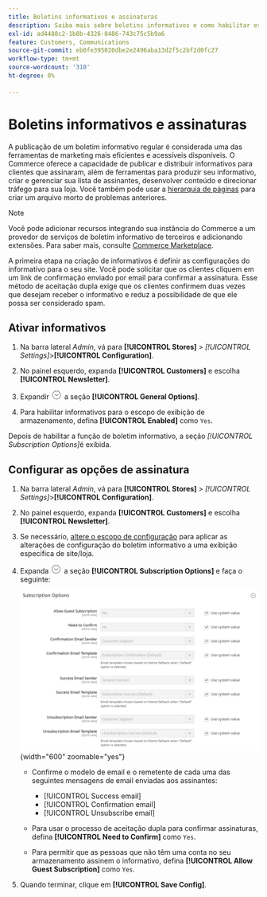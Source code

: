 ```yaml
---
title: Boletins informativos e assinaturas
description: Saiba mais sobre boletins informativos e como habilitar esse recurso como uma ferramenta promocional de baixo custo.
exl-id: ad4488c2-1b8b-4326-8486-743c75c5b9a6
feature: Customers, Communications
source-git-commit: eb0fe395020dbe2e2496aba13d2f5c2bf2d0fc27
workflow-type: tm+mt
source-wordcount: '310'
ht-degree: 0%

---
```


# Boletins informativos e assinaturas

A publicação de um boletim informativo regular é considerada uma das ferramentas de marketing mais eficientes e acessíveis disponíveis. O Commerce oferece a capacidade de publicar e distribuir informativos para clientes que assinaram, além de ferramentas para produzir seu informativo, criar e gerenciar sua lista de assinantes, desenvolver conteúdo e direcionar tráfego para sua loja. Você também pode usar a [hierarquia de páginas](../content-design/page-hierarchy.md) para criar um arquivo morto de problemas anteriores.

>[!NOTE]
>
>Você pode adicionar recursos integrando sua instância do Commerce a um provedor de serviços de boletim informativo de terceiros e adicionando extensões. Para saber mais, consulte [Commerce Marketplace](../getting-started/commerce-marketplace.md).

A primeira etapa na criação de informativos é definir as configurações do informativo para o seu site. Você pode solicitar que os clientes cliquem em um link de confirmação enviado por email para confirmar a assinatura. Esse método de aceitação dupla exige que os clientes confirmem duas vezes que desejam receber o informativo e reduz a possibilidade de que ele possa ser considerado spam.

## Ativar informativos

1. Na barra lateral _Admin_, vá para **[!UICONTROL Stores]** > _[!UICONTROL Settings]_>**[!UICONTROL Configuration]**.

1. No painel esquerdo, expanda **[!UICONTROL Customers]** e escolha **[!UICONTROL Newsletter]**.

1. Expandir ![Seletor de expansão](../assets/icon-display-expand.png) a seção **[!UICONTROL General Options]**.

1. Para habilitar informativos para o escopo de exibição de armazenamento, defina **[!UICONTROL Enabled]** como `Yes`.

Depois de habilitar a função de boletim informativo, a seção _[!UICONTROL Subscription Options]_&#x200B;é exibida.

## Configurar as opções de assinatura

1. Na barra lateral _Admin_, vá para **[!UICONTROL Stores]** > _[!UICONTROL Settings]_>**[!UICONTROL Configuration]**.

1. No painel esquerdo, expanda **[!UICONTROL Customers]** e escolha **[!UICONTROL Newsletter]**.

1. Se necessário, [altere o escopo de configuração](../getting-started/websites-stores-views.md#scope-settings) para aplicar as alterações de configuração do boletim informativo a uma exibição específica de site/loja.

1. Expanda ![Seletor de expansão](../assets/icon-display-expand.png) a seção **[!UICONTROL Subscription Options]** e faça o seguinte:

   ![Configuração de clientes - assinaturas de boletim informativo](../configuration-reference/customers/assets/newsletter-subscription-options.png){width="600" zoomable="yes"}

   - Confirme o modelo de email e o remetente de cada uma das seguintes mensagens de email enviadas aos assinantes:

      - [!UICONTROL Success email]
      - [!UICONTROL Confirmation email]
      - [!UICONTROL Unsubscribe email]

   - Para usar o processo de aceitação dupla para confirmar assinaturas, defina **[!UICONTROL Need to Confirm]** como `Yes`.

   - Para permitir que as pessoas que não têm uma conta no seu armazenamento assinem o informativo, defina **[!UICONTROL Allow Guest Subscription]** como `Yes`.

1. Quando terminar, clique em **[!UICONTROL Save Config]**.
